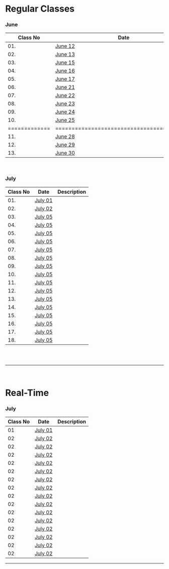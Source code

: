 
# Regular Classes

### June


| Class No  |                    Date                    |                       Description                           |
------------|--------------------------------------------|--------------------------------------------------------------
|     01.     | [June 12](https://youtu.be/gZEKdEw4gNY)  |                                                             |
|     02.     | [June 13](https://youtu.be/HqWc40IZ1E8)  |                                                             |
|     03.     | [June 15](https://youtu.be/oQB_zN1cFJk)  |                                                             |
|     04.     | [June 16](https://youtu.be/eVv8wPh0e_8)  |                                                             |
|     05.     | [June 17](https://youtu.be/N8a15jmnCl0)  |                                                             |
|     06.     | [June 21](https://youtu.be/norMBBPsmpQ)  |                                                             |
|     07.     | [June 22](https://youtu.be/10vX4Su2uik)  |                                                             |
|     08.     | [June 23](https://youtu.be/4dJmtMolTNA)  |                                                             |
|     09.     | [June 24](https://youtu.be/Y1m-OtuLWFE)  |                                                             |
|     10.     | [June 25](https://youtu.be/WfxrwrGlpo8)  |                                                             |
|=============|==========================================|=============================================================|
|     11.     | [June 28](https://youtu.be/vVBfVh8IGe4)  |                                                             |
|     12.     | [June 29](https://youtu.be/Cy3chGluR50)  |                                                             |
|     13.     | [June 30](https://youtu.be/UeBwd2RWUaM)  |                                                             |


<br />

### July 


| Class No    |                    Date                  |                       Description                           |
--------------|------------------------------------------|--------------------------------------------------------------
|   01.       | [July 01](https://youtu.be/8ZpP-pf8zAI)  |                                                             |
|   02.       | [July 02](https://youtu.be/DwOoCVeUvl4)  |                                                             |
|   03.       | [July 05](https://youtu.be/4LKy8KDUy_M)  |                                                             |
|   04.       | [July 05](https://youtu.be/4LKy8KDUy_M)  |                                                             |
|   05.       | [July 05](https://youtu.be/4LKy8KDUy_M)  |                                                             |
|   06.       | [July 05](https://youtu.be/4LKy8KDUy_M)  |                                                             |
|   07.       | [July 05](https://youtu.be/4LKy8KDUy_M)  |                                                             |
|   08.       | [July 05](https://youtu.be/4LKy8KDUy_M)  |                                                             |
|   09.       | [July 05](https://youtu.be/4LKy8KDUy_M)  |                                                             |
|   10.       | [July 05](https://youtu.be/4LKy8KDUy_M)  |                                                             |
|   11.       | [July 05](https://youtu.be/4LKy8KDUy_M)  |                                                             |
|   12.       | [July 05](https://youtu.be/4LKy8KDUy_M)  |                                                             |
|   13.       | [July 05](https://youtu.be/4LKy8KDUy_M)  |                                                             |
|   14.       | [July 05](https://youtu.be/4LKy8KDUy_M)  |                                                             |
|   15.       | [July 05](https://youtu.be/4LKy8KDUy_M)  |                                                             |
|   16.       | [July 05](https://youtu.be/4LKy8KDUy_M)  |                                                             |
|   17.       | [July 05](https://youtu.be/4LKy8KDUy_M)  |                                                             |
|   18.       | [July 05](https://youtu.be/4LKy8KDUy_M)  |                                                             |



<br /><br />

----------------------------------------------------------------------------------------------------------------------  

<br />


# Real-Time

### July

| Class No    |                    Date                  |                       Description                           |
--------------|------------------------------------------|--------------------------------------------------------------
|     01      | [July 01](https://youtu.be/SuSbV3_tK5U)  |                                                             |
|     02      | [July 02](https://youtu.be/8h2dOAL5ChI)  |                                                             |
|     02      | [July 02](https://youtu.be/8h2dOAL5ChI)  |                                                             |
|     02      | [July 02](https://youtu.be/8h2dOAL5ChI)  |                                                             |
|     02      | [July 02](https://youtu.be/8h2dOAL5ChI)  |                                                             |
|     02      | [July 02](https://youtu.be/8h2dOAL5ChI)  |                                                             |
|     02      | [July 02](https://youtu.be/8h2dOAL5ChI)  |                                                             |
|     02      | [July 02](https://youtu.be/8h2dOAL5ChI)  |                                                             |
|     02      | [July 02](https://youtu.be/8h2dOAL5ChI)  |                                                             |
|     02      | [July 02](https://youtu.be/8h2dOAL5ChI)  |                                                             |
|     02      | [July 02](https://youtu.be/8h2dOAL5ChI)  |                                                             |
|     02      | [July 02](https://youtu.be/8h2dOAL5ChI)  |                                                             |
|     02      | [July 02](https://youtu.be/8h2dOAL5ChI)  |                                                             |
|     02      | [July 02](https://youtu.be/8h2dOAL5ChI)  |                                                             |
|     02      | [July 02](https://youtu.be/8h2dOAL5ChI)  |                                                             |
|     02      | [July 02](https://youtu.be/8h2dOAL5ChI)  |                                                             |

------------------------------------------------------------------------------------------------------------------------
